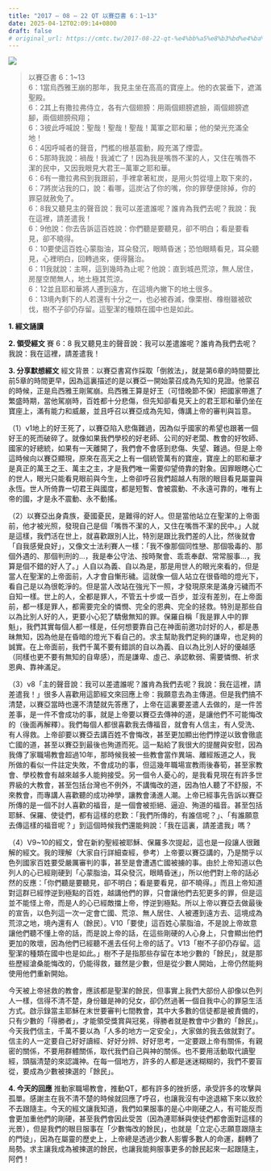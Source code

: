 ```yaml
---
title: "2017 – 08 – 22 QT 以賽亞書 6：1~13"
date: 2025-04-12T02:09:14+0800
draft: false
# original_url: https://cmtc.tw/2017-08-22-qt-%e4%bb%a5%e8%b3%bd%e4%ba%9e%e6%9b%b8-6%ef%bc%9a113
---
```


![](/images/qt.jpg)
> 以賽亞書 6：1\~13  
> 6：1當烏西雅王崩的那年，我見主坐在高高的寶座上。他的衣裳垂下，遮滿聖殿。  
> 6：2其上有撒拉弗侍立，各有六個翅膀：用兩個翅膀遮臉，兩個翅膀遮腳，兩個翅膀飛翔；  
> 6：3彼此呼喊說：聖哉！聖哉！聖哉！萬軍之耶和華；他的榮光充滿全地！  
> 6：4因呼喊者的聲音，門檻的根基震動，殿充滿了煙雲。  
> 6：5那時我說：禍哉！我滅亡了！因為我是嘴唇不潔的人，又住在嘴唇不潔的民中，又因我眼見大君王─萬軍之耶和華。  
> 6：6有一撒拉弗飛到我跟前，手裡拿著紅炭，是用火剪從壇上取下來的，  
> 6：7將炭沾我的口，說：看哪，這炭沾了你的嘴，你的罪孽便除掉，你的罪惡就赦免了。  
> 6：8我又聽見主的聲音說：我可以差遣誰呢？誰肯為我們去呢？我說：我在這裡，請差遣我！  
> 6：9他說：你去告訴這百姓說：你們聽是要聽見，卻不明白；看是要看見，卻不曉得。  
> 6：10要使這百姓心蒙脂油，耳朵發沉，眼睛昏迷；恐怕眼睛看見，耳朵聽見，心裡明白，回轉過來，便得醫治。  
> 6：11我就說：主啊，這到幾時為止呢？他說：直到城邑荒涼，無人居住，房屋空閒無人，地土極其荒涼。  
> 6：12並且耶和華將人遷到遠方，在這境內撇下的地土很多。  
> 6：13境內剩下的人若還有十分之一，也必被吞滅，像栗樹、橡樹雖被砍伐，樹𣎴子卻仍存留。這聖潔的種類在國中也是如此。

**1. 經文誦讀**

**2. 領受經文**
賽 6：8 我又聽見主的聲音說：我可以差遣誰呢？誰肯為我們去呢？我說：我在這裡，請差遣我！

**3. 分享默想經文**
經文背景：以賽亞書寫作採取「倒敘法」，就是第6章的時間要比前5章的時間更早，因為這裏描述的是以賽亞一開始蒙召成為先知的見證。他蒙召的時候，正是烏西雅王剛駕崩。烏西雅王算是好王（可惜晚節不保）把國家帶進了繁盛時期，當他駕崩時，百姓都十分悲傷，但先知卻看見天上的君王耶和華仍坐在寶座上，滿有能力和威嚴，並且呼召以賽亞成為先知，傳講上帝的審判與旨意。

（1）v1地上的好王死了，以賽亞陷入悲傷難過，因為似乎國家的希望也跟著一個好王的死而破碎了。就像如果我們學校的好老師、公司的好老闆、教會的好牧師、國家的好總統，如果有一天離開了，我們會不會感到悲傷、失望、難過。但是上帝這時候向以賽亞顯現，原來在高天之上有一個統管萬有的寶座，寶座上的耶和華才是真正的萬王之王、萬主之主，才是我們唯一需要仰望倚靠的對象。因罪眼瞎心亡的世人，眼光只能看見眼前與今生，上帝卻呼召我們超越人有限的眼目看見屬靈與永恆。世人所倚靠一切君王與國度，都是短暫、會被震動、不永遠可靠的，唯有上帝的國，才是永不震動、永不動搖。

（2）以賽亞出身貴族，憂國憂民，是難得的好人。但是當他站立在聖潔的上帝面前，他才被光照，發現自己是個「嘴唇不潔的人，又住在嘴唇不潔的民中。」人就是這樣，我們活在世上，就喜歡跟別人比，特別是跟比我們差的人比，然後就會「自我感覺良好」，又像文士法利賽人一樣：「我不像那個同性戀、那個吸毒的、那個外遇的、那個判刑的…，我是奉公守法、按時聚會、乖乖奉獻、常常服事…，我算是個不錯的好人了。」人自以為義、自以為是，那是用世人的眼光來看的，但是當人在聖潔的上帝面前，人才會自慚形穢。這就像一個人站立在很昏暗的燈光下，看自己是以為很乾淨的。但是當人改站在強光下一照，才發現原來是滿身污穢而不自知一樣。世上的人，全都是罪人，不管五十步或一百步，並沒有差別，在上帝面前，都一樣是罪人，都需要完全的憐憫、完全的恩典、完全的拯救。特別是那些自以為比別人好的人，更要小心犯了驕傲無知的罪。保羅自稱「我是罪人中的罪魁」，我們其實每個人都一樣是，任何想要靠自己在神面前邀功討好的人，都是愚昧無知，因為他是在昏暗的燈光下看自己的。求主幫助我們足夠的謙卑，也足夠的誠實。在上帝面前，我們千萬不要有錯誤的自以為義、自以為比別人好的優越感（同樣也更不要有無知的自卑感），而是謙卑、虛己、承認軟弱、需要憐憫、祈求恩典、靠神滿足。

（3）v8「主的聲音說：我可以差遣誰呢？誰肯為我們去呢？我說：我在這裡，請差遣我！」很多人喜歡用這節經文來回應上帝：我願意去為主傳道。但是我們搞不清楚，以賽亞當時也還不清楚就先答應了，上帝在這裏要差遣人去做的，是一件苦差事，是一件不會成功的事，就是上帝要以賽亞去傳神的道，是讓他們不可能悔改的（後面再解釋）。我們每個人都很喜歡我去傳福音，就會有人信主，有人受洗、有人得救。上帝卻要以賽亞去講百姓不會悔改，甚至更加顯出他們悖逆以致會徹底亡國的道，甚至以賽亞到最後也殉道而死。這一點給了我很大的提醒與安慰，因為我傳了家職場教會超過10年，那時候我被一些教會當作異端、離經叛道之人，我所做的看似一件註定失敗，不會成功的事，但這幾年職場宣教雨後春筍，甚至家教會、學校教會有越來越多人能夠接受。另一個令人憂心的，是我看見現在有許多世界級的大教會，甚至包括台灣也不例外，不講悔改的道，因為怕人聽了不舒服，不來教會，而專講人喜歡聽的成功神學，讓教會湧進人潮。上帝已經事先告訴以賽亞所傳的是一個不討人喜歡的福音，是一個會被拒絕、逼迫、殉道的福音。甚至包括耶穌、保羅、使徒們，都有這樣的悲歎：「我們所傳的，有誰信呢？」、「有誰願意去傳這樣的福音呢？」到這個時候我們還能夠說：「我在這裏，請差遣我」嗎？

（4）V9\~10的經文，曾在新約聖經被耶穌、保羅多次提起，這也是一段讓人很難解的經文。我的理解（大家自行詳細查經，參考）上帝要以賽亞講的，乃是關乎以色列國家百姓要受嚴厲審判的事，甚至是會遭遇亡國被擄的事。由於上帝知道以色列人的心已經剛硬到「心蒙脂油，耳朵發沉，眼睛昏迷」，所以他們對上帝的話必然的反應：「你們聽是要聽見，卻不明白；看是要看見，卻不曉得。」而且上帝知道對這群已經悖逆到極點的百姓，越講他們的罪，只會讓他們去犯更多的罪，但是這並不能怪上帝，而是人的心已經敵擋上帝，悖逆到極點。所以上帝以賽亞去做最後的宣告，以色列這一次一定會亡國、荒涼、無人居住、人被遷到遠方去、這境成為荒涼之地，境內還有人（餘民）。V10「要使」這百姓心蒙脂油，不是說上帝故意讓他們聽不懂上帝的話，而是說上帝的話，在這些剛硬的人心身上，只會顯出他們更加的敗壞，因為他們已經聽不進去任何上帝的話了。V13「樹𣎴子卻仍存留。這聖潔的種類在國中也是如此。」樹𣎴子是指那些存留在本地少數的「餘民」，就是那些歷經滄桑能悔改的，仍能得救，雖然是少數，但是從少數人開始，上帝仍然能夠使用他們重新開始。

今天被上帝拯救的教會，應該都是聖潔的餘民，但事實上我們大部份人卻像以色列人一樣，信得不清不楚，身份雖是神的兒女，卻仍然過著一個自我中心的罪惡生活方式。啟示錄當主耶穌在末世要審判七間教會，其中大多數的信徒都是被責備的，只有少數的「得勝者」，才能領受獎賞與冠冕，得勝者就是教會中少數的「餘民」。今天我們信主，千萬不要以為「人多的地方一定安全」，大家做的我去做就對了。信主的人一定要自己好好讀經、好好分辨、好好思考，一定要跟上帝有關係，有親密的關係，不要用群體關係，取代我們自己與神的關係。也不要用活動取代讀聖經，頭腦清楚的來認識神。在每一個地方，許多的人都是迷迷糊糊的，我們不要盲從，要成為少數被揀選的「餘民」。

**4. 今天的回應**
推動家職場教會，推動QT，都有許多的挫折感，承受許多的攻擊與孤單。感謝主在我不清不楚的時候就回應了呼召，也讓我沒有中途退縮下來以致於不去跟隨主。今天的經文讓我知道，我們如果服事的是心中剛硬之人，有可能反而會更加重他們的剛硬，甚至我們會因此受苦（因為連耶穌與使徒們都會面對這樣的光景），但是我們的眼目服事在「少數悔改的餘民」，也就是「立定心志願意跟隨主的門徒」，因為在屬靈的歷史上，上帝總是透過少數人影響多數人的命運，翻轉了局勢。求主讓我成為被揀選的餘民，也讓我能夠服事更多的餘民起來一起跟隨主，阿們！
